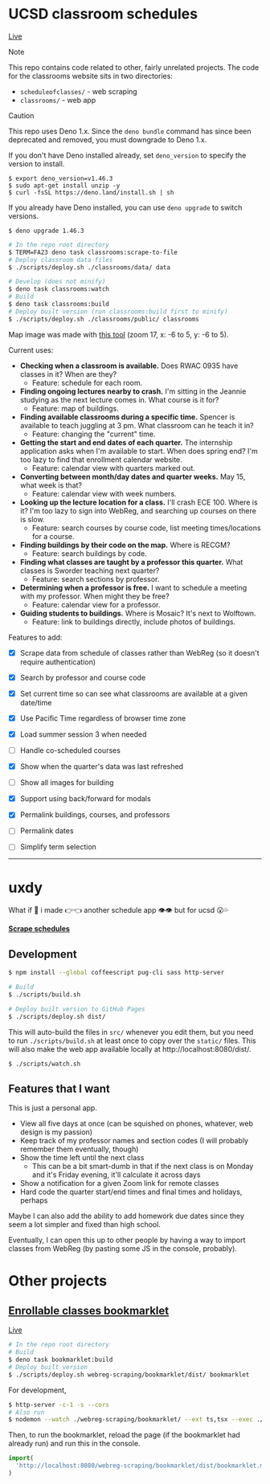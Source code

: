 # UCSD classroom schedules

[Live](https://sheeptester.github.io/uxdy/classrooms/)

> [!NOTE]
>
> This repo contains code related to other, fairly unrelated projects.
> The code for the classrooms website sits in two directories:
>
> - `scheduleofclasses/` - web scraping
> - `classrooms/` - web app

> [!CAUTION]
>
> This repo uses Deno 1.x. Since the `deno bundle` command has since been deprecated and removed, you must downgrade to Deno 1.x.
>
> If you don't have Deno installed already, set `deno_version` to specify the version to install.
>
> ```shell
> $ export deno_version=v1.46.3
> $ sudo apt-get install unzip -y
> $ curl -fsSL https://deno.land/install.sh | sh
> ```
>
> If you already have Deno installed, you can use `deno upgrade` to switch versions.
>
> ```shell
> $ deno upgrade 1.46.3
> ```

```sh
# In the repo root directory
$ TERM=FA23 deno task classrooms:scrape-to-file
# Deploy classroom data files
$ ./scripts/deploy.sh ./classrooms/data/ data

# Develop (does not minify)
$ deno task classrooms:watch
# Build
$ deno task classrooms:build
# Deploy built version (run classrooms:build first to minify)
$ ./scripts/deploy.sh ./classrooms/public/ classrooms
```

Map image was made with [this tool](https://sheeptester.github.io/words-go-here/misc/ucsd-map.html) (zoom 17, x: -6 to 5, y: -6 to 5).

<!-- Because the map is now HD, please scale the image down to 3072 by 2816. -->

Current uses:

- **Checking when a classroom is available.** Does RWAC 0935 have classes in it? When are they?
  - Feature: schedule for each room.
- **Finding ongoing lectures nearby to crash.** I'm sitting in the Jeannie studying as the next lecture comes in. What course is it for?
  - Feature: map of buildings.
- **Finding available classrooms during a specific time.** Spencer is available to teach juggling at 3 pm. What classroom can he teach it in?
  - Feature: changing the "current" time.
- **Getting the start and end dates of each quarter.** The internship application asks when I'm available to start. When does spring end? I'm too lazy to find that enrollment calendar website.
  - Feature: calendar view with quarters marked out.
- **Converting between month/day dates and quarter weeks.** May 15, what week is that?
  - Feature: calendar view with week numbers.
- **Looking up the lecture location for a class.** I'll crash ECE 100. Where is it? I'm too lazy to sign into WebReg, and searching up courses on there is slow.
  - Feature: search courses by course code, list meeting times/locations for a course.
- **Finding buildings by their code on the map.** Where is RECGM?
  - Feature: search buildings by code.
- **Finding what classes are taught by a professor this quarter.** What classes is Sworder teaching next quarter?
  - Feature: search sections by professor.
- **Determining when a professor is free.** I want to schedule a meeting with my professor. When might they be free?
  - Feature: calendar view for a professor.
- **Guiding students to buildings.** Where is Mosaic? It's next to Wolftown.
  - Feature: link to buildings directly, include photos of buildings.

Features to add:

- [x] Scrape data from schedule of classes rather than WebReg (so it doesn't require authentication)
- [x] Search by professor and course code
- [x] Set current time so can see what classrooms are available at a given date/time
- [x] Use Pacific Time regardless of browser time zone

- [x] Load summer session 3 when needed
- [ ] Handle co-scheduled courses
- [x] Show when the quarter's data was last refreshed
- [ ] Show all images for building

- [x] Support using back/forward for modals
- [x] Permalink buildings, courses, and professors
- [ ] Permalink dates
- [ ] Simplify term selection

---

# uxdy

What if 👀 i made 👉👈 another schedule app 👁👁 but for ucsd 😮💦

[**Scrape schedules**](https://github.com/SheepTester/uxdy/actions/workflows/scrape.yml)

## Development

```sh
$ npm install --global coffeescript pug-cli sass http-server

# Build
$ ./scripts/build.sh

# Deploy built version to GitHub Pages
$ ./scripts/deploy.sh dist/
```

This will auto-build the files in `src/` whenever you edit them, but you need to
run `./scripts/build.sh` at least once to copy over the `static/` files. This
will also make the web app available locally at http://localhost:8080/dist/.

```sh
$ ./scripts/watch.sh
```

## Features that I want

This is just a personal app.

- View all five days at once (can be squished on phones, whatever, web design is
  my passion)
- Keep track of my professor names and section codes (I will probably remember
  them eventually, though)
- Show the time left until the next class
  - This can be a bit smart-dumb in that if the next class is on Monday and it's
    Friday evening, it'll calculate it across days
- Show a notification for a given Zoom link for remote classes
- Hard code the quarter start/end times and final times and holidays, perhaps

Maybe I can also add the ability to add homework due dates since they seem a lot
simpler and fixed than high school.

Eventually, I can open this up to other people by having a way to import classes
from WebReg (by pasting some JS in the console, probably).

# Other projects

## [Enrollable classes bookmarklet](./webreg-scraping/bookmarklet/)

[Live](https://sheeptester.github.io/hello-world/bookmarklet.html?../uxdy/bookmarklet/open-classes)

```sh
# In the repo root directory
# Build
$ deno task bookmarklet:build
# Deploy built version
$ ./scripts/deploy.sh webreg-scraping/bookmarklet/dist/ bookmarklet
```

For development,

```sh
$ http-server -c-1 -s --cors
# Also run
$ nodemon --watch ./webreg-scraping/bookmarklet/ --ext ts,tsx --exec ./webreg-scraping/bookmarklet/build.sh
```

Then, to run the bookmarklet, reload the page (if the bookmarklet had already
run) and run this in the console.

```js
import(
  'http://localhost:8080/webreg-scraping/bookmarklet/dist/bookmarklet.min.js'
)
```
